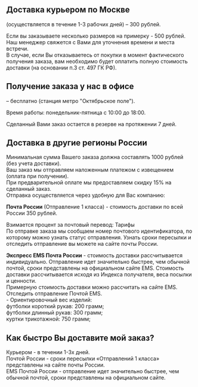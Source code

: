 <div class="row">
  <div class="about__col about__col--article col-12 col-sm-6 col-lg-3">
    <div class="about__figure about__figure--padding-bottom">
      <img src="static/img/article/delivery/delivery__pic1.jpg" alt="" class="about__img">
    </div>
  </div>
  <div class="about__col about__col--article col-12 col-sm-6 col-lg-3">
    <div class="heading heading--h4">
      <h2>Доставка курьером по Москве </h2>
    </div>
    <p>(осуществляется в течение 1-3 рабочих дней) – 300 рублей.</p>
    <p>Если вы заказываете несколько размеров на примерку - 500 рублей.<br>
      Наш менеджер свяжется с Вами для уточнения времени и места встречи.<br>
      В случае, если Вы отказываетесь от покупки в момент фактического получения заказа, вам необходимо будет оплатить
      полную стоимость доставки (на основании п.3 ст. 497 ГК РФ).</p>
    <div class="heading heading--h4">
      <h2>Получение заказа у нас в офисе</h2>
    </div>
    <p>– бесплатно (станция метро "Октябрьское поле").</p>
    <p>Время работы: понедельник-пятница с 10:00 до 18:00.</p>
    <p>Сделанный Вами заказ остается в резерве на протяжении 7 дней.</p>
  </div>
  <div class="about__col about__col--article col-12 col-sm-6 col-lg-3">
    <div class="heading heading--h4">
      <h2>Доставка в другие регионы России</h2>
    </div>
    <p>Минимальная сумма Вашего заказа должна составлять 1000 рублей (без учета доставки).<br>
      Ваш заказ мы отправляем наложенным платежом с извещением (оплата при получении).<br>
      При предварительной оплате мы предоставляем скидку 15% на сделанный заказ.<br>
      Отправка осуществляется через удобную для Вас компанию:</p>
    <p><b class="font-20">Почта России</b> (Отправление 1 класса) - стоимость доставки по всей России 350 рублей.</p>
    <p>Взимается процент за почтовый перевод: Тарифы<br>
      По отправке заказа мы сообщаем номер почтового идентификатора, по которому можно узнать статус отправления. Узнать
      сроки пересылки и отследить отправление вы можете на сайте почты России.</p>
  </div>
  <div class="about__col about__col--article col-12 col-sm-6 col-lg-3">
    <p><b class="font-20">Экспресс EMS Почта России</b> - стоимость доставки рассчитывается индивидуально. Отправление
      идет значительно быстрее, чем обычной почтой, сроки представлены на официальном сайте EMS. Стоимость доставки
      рассчитывается исходя из Индекса получателя, веса посылки и ценности.<br>
      Примерную стоимость доставки можно рассчитать на сайте EMS. Отследить отправление Почтой EMS.<br>
      - Ориентировочный вес изделий:<br>
      футболки короткий рукав: 200 грамм;<br>
      футболки длинный рукав: 300 грамм;<br>
      куртки трикотажной: 750 грамм;</p>
    <div class="heading heading--h4">
      <h2>Как быстро Вы доставите мой заказ?</h2>
    </div>
    <p><span class="accent">Курьером</span> - в течении 1-3х дней.<br>
      <span class="accent">Почтой России</span> - сроки пересылки «Отправлений 1 класса» представлены на сайте почты
      России.<br>
      <span class="accent">EMS Почтой России</span> - отправление идет значительно быстрее, чем обычной почтой, сроки
      представлены на официальном сайте.</p>
  </div>
</div>
